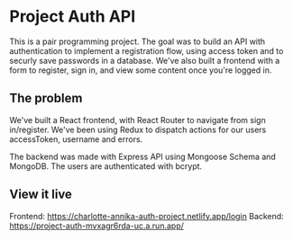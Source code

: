 # Project Auth API

This is a pair programming project. The goal was to build an API with authentication to implement a registration flow, using access token and to securly save passwords in a database. We've also built a frontend with a form to register, sign in, and view some content once you're logged in. 

## The problem

We've built a React frontend, with React Router to navigate from sign in/register. We've been using Redux to dispatch actions for our users accessToken, username and errors.

The backend was made with Express API using Mongoose Schema and MongoDB. The users are authenticated with bcrypt.


## View it live

Frontend: https://charlotte-annika-auth-project.netlify.app/login
Backend: https://project-auth-mvxagr6rda-uc.a.run.app/
